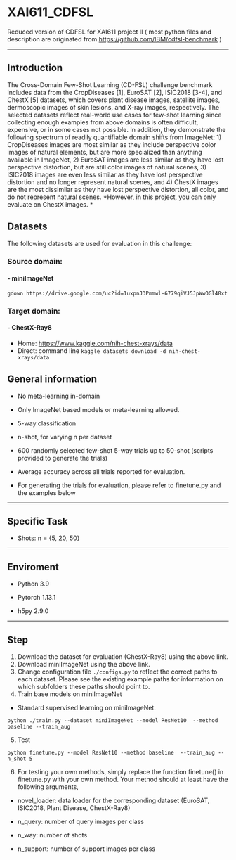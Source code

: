 # XAI611_CDFSL
Reduced version of CDFSL for XAI611 project II ( most python files and description are originated from https://github.com/IBM/cdfsl-benchmark )

---

## Introduction 
The Cross-Domain Few-Shot Learning (CD-FSL) challenge benchmark includes data from the CropDiseases [1], EuroSAT [2], ISIC2018 [3-4], and ChestX [5] datasets, which covers plant disease images, satellite images, dermoscopic images of skin lesions, and X-ray images, respectively. The selected datasets reflect real-world use cases for few-shot learning since collecting enough examples from above domains is often difficult, expensive, or in some cases not possible. In addition, they demonstrate the following spectrum of readily quantifiable domain shifts from ImageNet: 1) CropDiseases images are most similar as they include perspective color images of natural elements, but are more specialized than anything available in ImageNet, 2) EuroSAT images are less similar as they have lost perspective distortion, but are still color images of natural scenes, 3) ISIC2018 images are even less similar as they have lost perspective distortion and no longer represent natural scenes, and 4) ChestX images are the most dissimilar as they have lost perspective distortion, all color, and do not represent natural scenes. *However, in this project, you can only evaluate on ChestX images. *

## Datasets 
The following datasets are used for evaluation in this challenge:

### Source domain:
#### - miniImageNet
```
gdown https://drive.google.com/uc?id=1uxpnJ3Pmmwl-6779qiVJ5JpWwOGl48xt
```

### Target domain:
#### - ChestX-Ray8
- Home: https://www.kaggle.com/nih-chest-xrays/data
- Direct: command line  ```kaggle datasets download -d nih-chest-xrays/data```

## General information
- No meta-learning in-domain

- Only ImageNet based models or meta-learning allowed.

- 5-way classification

- n-shot, for varying n per dataset

- 600 randomly selected few-shot 5-way trials up to 50-shot (scripts provided to generate the trials)

- Average accuracy across all trials reported for evaluation.

- For generating the trials for evaluation, please refer to finetune.py and the examples below

---
## Specific Task
- Shots: n = {5, 20, 50}
---
## Enviroment
- Python 3.9

- Pytorch 1.13.1

- h5py 2.9.0

---
## Step
1. Download the dataset for evaluation (ChestX-Ray8) using the above link.
2. Download miniImageNet using the above link.
3. Change configuration file ```./configs.py``` to reflect the correct paths to each dataset. Please see the existing example paths for information on which subfolders these paths should point to.
4. Train base models on miniImageNet
- Standard supervised learning on miniImageNet. 
  
```python ./train.py --dataset miniImageNet --model ResNet10  --method baseline --train_aug``` 
  
5. Test   
  
```python finetune.py --model ResNet10 --method baseline  --train_aug --n_shot 5 ```

6. For testing your own methods, simply replace the function finetune() in finetune.py with your own method. Your method should at least have the following arguments,

- novel_loader: data loader for the corresponding dataset (EuroSAT, ISIC2018, Plant Disease, ChestX-Ray8)

- n_query: number of query images per class

- n_way: number of shots

- n_support: number of support images per class

